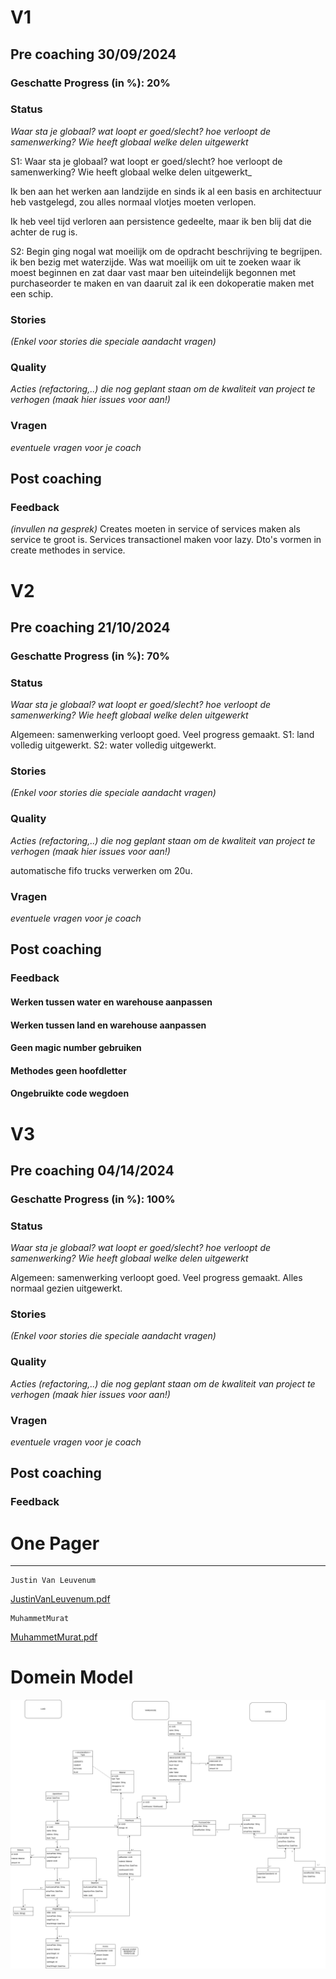 # V1 
## Pre coaching 30/09/2024
### Geschatte Progress (in %): 20%
### Status
_Waar sta je globaal? wat loopt er goed/slecht? hoe verloopt de samenwerking? Wie heeft globaal welke delen uitgewerkt_

S1: Waar sta je globaal? wat loopt er goed/slecht? hoe verloopt de samenwerking? Wie heeft globaal welke delen uitgewerkt_

Ik ben aan het werken aan landzijde en sinds ik al een basis en architectuur heb vastgelegd,
zou alles normaal vlotjes moeten verlopen.

Ik heb veel tijd verloren aan persistence gedeelte, maar ik ben blij dat die achter de rug is.

S2: Begin ging nogal wat moeilijk om de opdracht beschrijving te begrijpen.
ik ben bezig met waterzijde. Was wat moeilijk om uit te zoeken waar ik moest beginnen en zat daar vast maar ben uiteindelijk begonnen met purchaseorder te maken en
van daaruit zal ik een dokoperatie maken met een schip.

### Stories
_(Enkel voor stories die speciale aandacht vragen)_

### Quality
_Acties (refactoring,..) die nog geplant staan om de kwaliteit van project te verhogen_
_(maak hier issues voor aan!)_

### Vragen
_eventuele vragen voor je coach_

## Post coaching
### Feedback
_(invullen na gesprek)_ 
Creates moeten in service of services maken als service te groot is.
Services transactionel maken voor lazy.
Dto's vormen in create methodes in service.

# V2
## Pre coaching 21/10/2024
### Geschatte Progress (in %): 70%
### Status
_Waar sta je globaal? wat loopt er goed/slecht? hoe verloopt de samenwerking? Wie heeft globaal welke delen uitgewerkt_

Algemeen: samenwerking verloopt goed. Veel progress gemaakt. 
S1: land volledig uitgewerkt. 
S2: water volledig uitgewerkt.

### Stories
_(Enkel voor stories die speciale aandacht vragen)_

### Quality
_Acties (refactoring,..) die nog geplant staan om de kwaliteit van project te verhogen_
_(maak hier issues voor aan!)_

automatische fifo trucks verwerken om 20u.

### Vragen
_eventuele vragen voor je coach_

## Post coaching
### Feedback
#### Werken tussen water en warehouse aanpassen
#### Werken tussen land en warehouse aanpassen
#### Geen magic number gebruiken
#### Methodes geen hoofdletter
#### Ongebruikte code wegdoen

# V3
## Pre coaching 04/14/2024
### Geschatte Progress (in %): 100%
### Status
_Waar sta je globaal? wat loopt er goed/slecht? hoe verloopt de samenwerking? Wie heeft globaal welke delen uitgewerkt_

Algemeen: samenwerking verloopt goed. Veel progress gemaakt.
Alles normaal gezien uitgewerkt.

### Stories
_(Enkel voor stories die speciale aandacht vragen)_

### Quality
_Acties (refactoring,..) die nog geplant staan om de kwaliteit van project te verhogen_
_(maak hier issues voor aan!)_

### Vragen
_eventuele vragen voor je coach_

## Post coaching
### Feedback

# One Pager

---
    Justin Van Leuvenum
[JustinVanLeuvenum.pdf](JustinVanLeuvenum.pdf)

    MuhammetMurat
[MuhammetMurat.pdf](MuhammetMurat.pdf)

# Domein Model
![softwareARCHITECTUREdomein.png](softwareARCHITECTUREdomein.png)